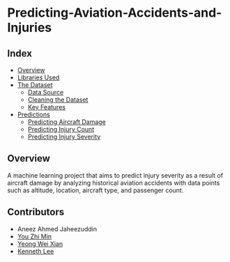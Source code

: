# Predicting-Aviation-Accidents-and-Injuries

## Index
* [Overview](#Overview)
* [Libraries Used](#Libraries-Used)
* [The Dataset](#The-Dataset)
  * [Data Source](#Data-Source)
  * [Cleaning the Dataset](#Cleaning-the-Dataset)
  * [Key Features](#Key-Features)
* [Predictions](#Predictions)
  * [Predicting Aircraft Damage](#Predicting-Aircraft-Damage-using-DTC)
  * [Predicting Injury Count](#Predicting-Injury-Count-using-Linear-Regression)
  * [Predicting Injury Severity](#Predicting-Injury-Severity-using-DCT)

## Overview
A machine learning project that aims to predict injury severity as a result of aircraft damage by analyzing historical aviation accidents with data points such as altitude, location, aircraft type, and passenger count.

## Contributors
* Aneez Ahmed Jaheezuddin
* [You Zhi Min](https://github.com/zzzhimin)
* [Yeong Wei Xian](https://github.com/wxiannnn)
* [Kenneth Lee](https://github.com/klee046)
